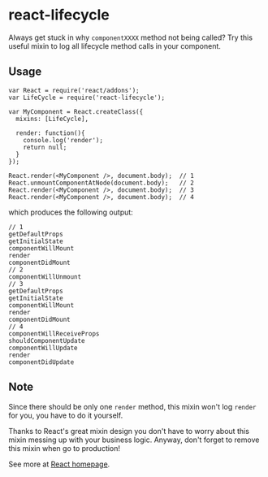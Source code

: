 # react-lifecycle

Always get stuck in why `componentXXXX` method not being called? Try this useful mixin to log all lifecycle method calls in your component.

## Usage

```
var React = require('react/addons');
var LifeCycle = require('react-lifecycle');

var MyComponent = React.createClass({
  mixins: [LifeCycle],

  render: function(){
    console.log('render');
    return null;
  }
});

React.render(<MyComponent />, document.body);  // 1
React.unmountComponentAtNode(document.body);   // 2
React.render(<MyComponent />, document.body);  // 3
React.render(<MyComponent />, document.body);  // 4
```

which produces the following output:

    // 1
    getDefaultProps
    getInitialState
    componentWillMount
    render
    componentDidMount
    // 2
    componentWillUnmount
    // 3
    getDefaultProps
    getInitialState
    componentWillMount
    render
    componentDidMount
    // 4
    componentWillReceiveProps
    shouldComponentUpdate
    componentWillUpdate
    render
    componentDidUpdate

## Note

Since there should be only one `render` method, this mixin won't log `render` for you, you have to do it yourself.

Thanks to React's great mixin design you don't have to worry about this mixin messing up with your business logic. Anyway, don't forget to remove this mixin when go to production!

See more at [React homepage](http://facebook.github.io/react/docs/reusable-components.html#mixins).
